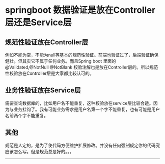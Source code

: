 # springboot 数据验证是放在Controller层还是Service层

## 规范性验证放在Controller层

例如不能为空，不能为null等基本的规范性验证。前端也验证过了，后端验证确保健壮。但其实它不属于任何业务。而且Spring boot 里面的 @Validated,@NotNull @NotBlank 校验注解也是放在Controller层的。所以规范性校验放在Controller层是大家都比较认可的。

## 业务性验证放在Service层

需要查询数据库的，比如用户名不能重复，这种校验放在service层比较合适。因为与业务挂钩了。我有可能业务需求是用户名第一个字不能重复，也有可能是用户名前两个字不能重复。

## 其他

规范是人定的，是为了使代码方便维护扩展修改。并没有任何强制规定你的代码究应该怎么写。但是规范总是好的。。。



---

